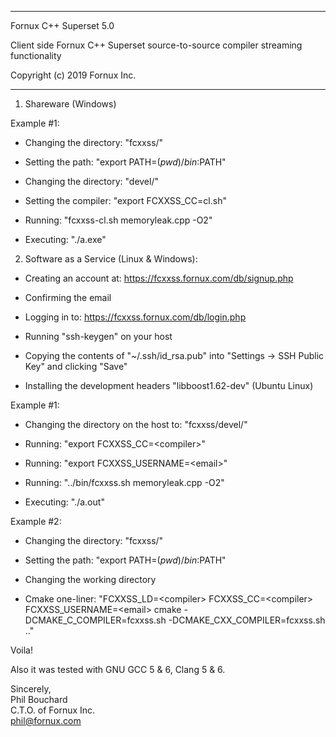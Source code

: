 *******************************************************************************

Fornux C++ Superset 5.0

Client side Fornux C++ Superset source-to-source compiler streaming functionality

Copyright (c) 2019
Fornux Inc.

*******************************************************************************


1) Shareware (Windows)


Example #1:

- Changing the directory: "fcxxss/"

- Setting the path: "export PATH=$(pwd)/bin:$PATH"

- Changing the directory: "devel/"

- Setting the compiler: "export FCXXSS_CC=cl.sh"

- Running: "fcxxss-cl.sh memoryleak.cpp -O2"

- Executing: "./a.exe"


2) Software as a Service (Linux & Windows):

- Creating an account at: https://fcxxss.fornux.com/db/signup.php

- Confirming the email

- Logging in to: https://fcxxss.fornux.com/db/login.php

- Running "ssh-keygen" on your host

- Copying the contents of "~/.ssh/id_rsa.pub" into "Settings -> SSH Public Key" and clicking "Save"

- Installing the development headers "libboost1.62-dev" (Ubuntu Linux)


Example #1:

- Changing the directory on the host to: "fcxxss/devel/"

- Running: "export FCXXSS_CC=\<compiler\>"

- Running: "export FCXXSS_USERNAME=\<email\>"

- Running: "../bin/fcxxss.sh memoryleak.cpp -O2"

- Executing: "./a.out"


Example #2:

- Changing the directory: "fcxxss/"

- Setting the path: "export PATH=$(pwd)/bin:$PATH"

- Changing the working directory

- Cmake one-liner: "FCXXSS_LD=\<compiler\> FCXXSS_CC=\<compiler\> FCXXSS_USERNAME=\<email\> cmake -DCMAKE_C_COMPILER=fcxxss.sh -DCMAKE_CXX_COMPILER=fcxxss.sh .."


Voila! 

Also it was tested with GNU GCC 5 & 6, Clang 5 & 6.


Sincerely,  
Phil Bouchard  
C.T.O. of Fornux Inc.  
phil@fornux.com  
